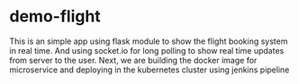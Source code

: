 # demo-flight

This is an simple app using flask module to show the flight booking system in real time.
And using socket.io for long polling to show real time updates from server to the user.
Next, we are building the docker image for microservice and deploying in the kubernetes cluster using jenkins pipeline

